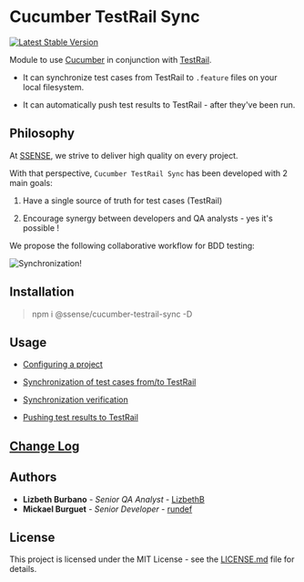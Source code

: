 # Cucumber TestRail Sync

[![Latest Stable Version](https://img.shields.io/npm/v/@ssense/node-cucumber-testrail-sync.svg)](https://www.npmjs.com/package/@ssense/node-cucumber-testrail-sync)

Module to use [Cucumber](https://github.com/cucumber/cucumber-js) in conjunction with [TestRail](http://www.gurock.com/testrail/).

* It can synchronize test cases from TestRail to `.feature` files on your local filesystem.

* It can automatically push test results to TestRail - after they've been run.

## Philosophy

At [SSENSE](https://github.com/SSENSE), we strive to deliver high quality on every project.

With that perspective, `Cucumber TestRail Sync` has been developed with 2 main goals:

1. Have a single source of truth for test cases (TestRail)

2. Encourage synergy between developers and QA analysts - yes it's possible !

We propose the following collaborative workflow for BDD testing:

![Synchronization!](https://github.com/SSENSE/node-cucumber-testrail-sync/raw/master/docs/img/sync-flow.png)

## Installation

> npm i @ssense/cucumber-testrail-sync -D

## Usage

* [Configuring a project](/docs/configuration.md)

* [Synchronization of test cases from/to TestRail](/docs/synchronization.md)

* [Synchronization verification](/docs/verification.md)

* [Pushing test results to TestRail](/docs/pushing_results.md)

## [Change Log](/docs/changelog.md)

## Authors

* **Lizbeth Burbano** - *Senior QA Analyst* - [LizbethB](https://github.com/LizbethB)
* **Mickael Burguet** - *Senior Developer* - [rundef](http://rundef.com)

## License

This project is licensed under the MIT License - see the [LICENSE.md](LICENSE.md) file for details.